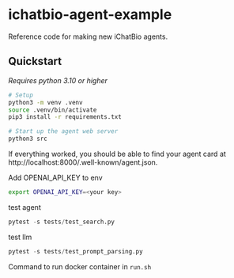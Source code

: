 # ichatbio-agent-example

Reference code for making new iChatBio agents.

## Quickstart

*Requires python 3.10 or higher*

```bash
# Setup
python3 -m venv .venv
source .venv/bin/activate
pip3 install -r requirements.txt

# Start up the agent web server
python3 src
```

If everything worked, you should be able to find your agent card at http://localhost:8000/.well-known/agent.json.

Add OPENAI_API_KEY to env
```sh
export OPENAI_API_KEY=<your key>
```


test agent
```py
pytest -s tests/test_search.py
```


test llm 
```py
pytest -s tests/test_prompt_parsing.py
```

 Command to run docker container in `run.sh`